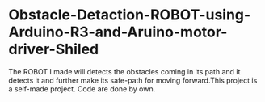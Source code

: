 # Obstacle-Detaction-ROBOT-using-Arduino-R3-and-Aruino-motor-driver-Shiled
The ROBOT I made will detects the obstacles coming in its path and it detects it and further make its safe-path for moving forward.This project is a self-made project. Code are done by own.  
